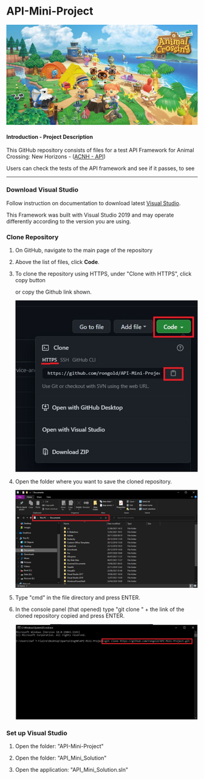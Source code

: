 # API-Mini-Project

![](Images/Images.jpg)

#### Introduction - Project Description

This GitHub repository consists of files for a test API Framework for Animal Crossing: New Horizons - ([ACNH - API](http://acnhapi.com/doc))  

Users can check the tests of the API framework and see if it passes, to see



------

### Download Visual Studio

Follow instruction on documentation to download latest [Visual Studio](https://docs.microsoft.com/en-us/visualstudio/install/install-visual-studio?view=vs-2019).

This Framework was built with Visual Studio 2019 and may operate differently according to the version you are using.

### Clone Repository 

1. On GitHub, navigate to the main page of the repository

2. Above the list of files, click **Code**.

3. To clone the repository using HTTPS, under "Clone with HTTPS", click copy button 

   or copy the Github link shown.

   ![](Images/Code.JPG)

4. Open the folder where you want to save the cloned repository.

   ![](Images/file.JPG)

5. Type "cmd" in the file directory and press ENTER.

6. In the console panel (that opened) type "git clone " + the link of the cloned repository copied and press ENTER.

   ![](Images/console.JPG)

### Set up Visual Studio

1. Open the folder: "API-Mini-Project"

2. Open the folder: "API_Mini_Solution"

3. Open the application: "API_Mini_Solution.sln"

   